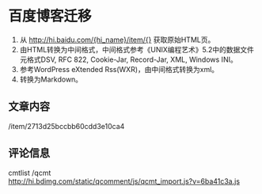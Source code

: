 百度博客迁移
==========

1. 从 http://hi.baidu.com/{hi_name}/item/{} 获取原始HTML页。
2. 由HTML转换为中间格式，中间格式参考《UNIX编程艺术》5.2中的数据文件元格式DSV, RFC 822, Cookie-Jar, Record-Jar, XML, Windows INI。
3. 参考WordPress eXtended Rss(WXR)，由中间格式转换为xml。
4. 转换为Markdown。


文章内容
-------
/item/2713d25bccbb60cdd3e10ca4  

评论信息
-------
cmtlist /qcmt  
http://hi.bdimg.com/static/qcomment/js/qcmt_import.js?v=6ba41c3a.js